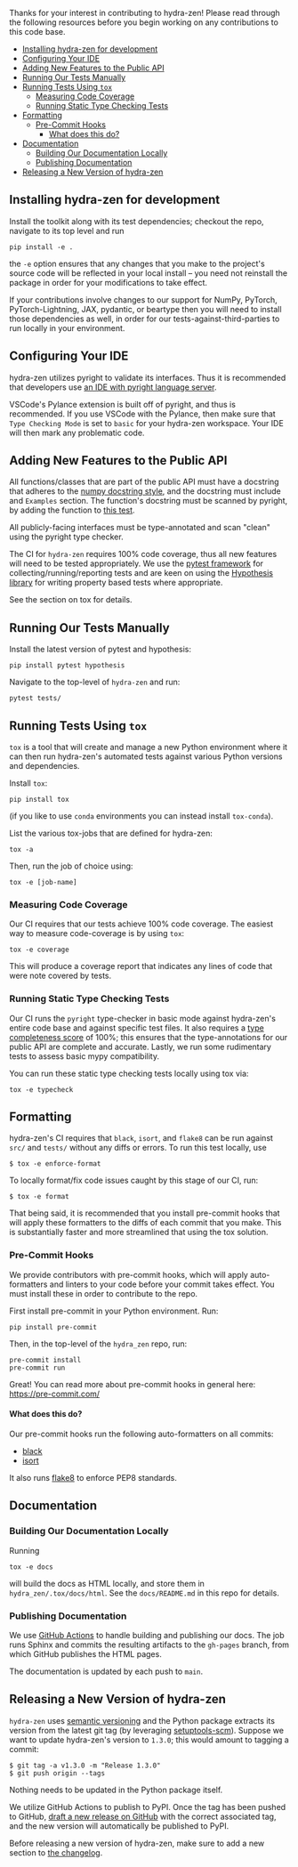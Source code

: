 Thanks for your interest in contributing to hydra-zen! Please read 
through the following resources before you begin working on any contributions to this 
code base.

- [Installing hydra-zen for development](#installing-hydra-zen-for-development)
- [Configuring Your IDE](#configuring-your-ide)
- [Adding New Features to the Public API](#adding-new-features-to-the-public-api)
- [Running Our Tests Manually](#running-our-tests-manually)
- [Running Tests Using `tox`](#running-tests-using-tox)
  - [Measuring Code Coverage](#measuring-code-coverage)
  - [Running Static Type Checking Tests](#running-static-type-checking-tests)
- [Formatting](#formatting)
  - [Pre-Commit Hooks](#pre-commit-hooks)
    - [What does this do?](#what-does-this-do)
- [Documentation](#documentation)
  - [Building Our Documentation Locally](#building-our-documentation-locally)
  - [Publishing Documentation](#publishing-documentation)
- [Releasing a New Version of hydra-zen](#releasing-a-new-version-of-hydra-zen)
  

## Installing hydra-zen for development

Install the toolkit along with its test dependencies; checkout the repo, navigate to its top level and run

```shell
pip install -e .
```

the `-e` option ensures that any changes that you make to the project's source code will be reflected in your local install – you need not reinstall the package in order for your modifications to take effect.

If your contributions involve changes to our support for NumPy, PyTorch, PyTorch-Lightning, JAX, pydantic, or beartype then you will need to install those dependencies as well, in order for our tests-against-third-parties to run locally in your environment.

## Configuring Your IDE

hydra-zen utilizes pyright to validate its interfaces. Thus it is recommended that developers use [an IDE with pyright language server](https://github.com/microsoft/pyright#installation). 

VSCode's Pylance extension is built off of pyright, and thus is recommended. If you use VSCode with the Pylance, then make sure that `Type Checking Mode` is set to `basic` for your hydra-zen workspace. Your IDE will then mark any problematic code.


## Adding New Features to the Public API

All functions/classes that are part of the public API must have a docstring that adheres to the [numpy docstring style](https://numpydoc.readthedocs.io/en/latest/format.html), and the docstring must include and `Examples` section. The function's docstring must be scanned by pyright, by adding the function to [this test](https://github.com/mit-ll-responsible-ai/hydra-zen/blob/main/tests/test_docstrings.py).

All publicly-facing interfaces must be type-annotated and scan "clean" using the pyright type checker.

The CI for `hydra-zen` requires 100% code coverage, thus all new features will need to be tested appropriately. We use the [pytest framework](https://docs.pytest.org/en/7.2.x/) for collecting/running/reporting tests and are keen on using the [Hypothesis library](https://hypothesis.readthedocs.io/en/latest/) for writing property based tests where appropriate.

See the section on tox for details.


## Running Our Tests Manually

Install the latest version of pytest and hypothesis:

```console
pip install pytest hypothesis
```

Navigate to the top-level of `hydra-zen` and run:

```console
pytest tests/
```

## Running Tests Using `tox`

`tox` is a tool that will create and manage a new Python environment where it can then run hydra-zen's
automated tests against various Python versions and dependencies.

Install `tox`:

```console
pip install tox
```

(if you like to use `conda` environments you can instead install `tox-conda`).

List the various tox-jobs that are defined for hydra-zen:

```console
tox -a
```

Then, run the job of choice using:

```console
tox -e [job-name]
```


### Measuring Code Coverage

Our CI requires that our tests achieve 100% code coverage. The easiest way to measure
code-coverage is by using `tox`:

```console
tox -e coverage
```

This will produce a coverage report that indicates any lines of code that were note covered by tests.


### Running Static Type Checking Tests

Our CI runs the `pyright` type-checker in basic mode against hydra-zen's entire code base and against specific test files. It also requires a [type completeness score](https://github.com/microsoft/pyright/blob/92b4028cd5fd483efcf3f1cdb8597b2d4edd8866/docs/typed-libraries.md#verifying-type-completeness) of 100%; this ensures that the type-annotations for our public API are complete and accurate. Lastly, we run some rudimentary tests to assess basic mypy compatibility. 

You can run these static type checking tests locally using tox via:

```console
tox -e typecheck
```

## Formatting

hydra-zen's CI requires that `black`, `isort`, and `flake8` can be run against `src/` and `tests/` without any diffs or errors. To run this test locally, use


```console
$ tox -e enforce-format
```

To locally format/fix code issues caught by this stage of our CI, run:


```console
$ tox -e format
```

That being said, it is recommended that you install pre-commit hooks that will apply these formatters to the diffs of each commit that you make.
This is substantially faster and more streamlined that using the tox solution.

### Pre-Commit Hooks

We provide contributors with pre-commit hooks, which will apply auto-formatters and 
linters to your code before your commit takes effect. You must install these in order to contribute to the repo.

First install pre-commit in your Python environment. Run:

```console
pip install pre-commit
```

Then, in the top-level of the `hydra_zen` repo, run:

```console
pre-commit install
pre-commit run
```

Great! You can read more about pre-commit hooks in general here: https://pre-commit.com/

#### What does this do?

Our pre-commit hooks run the following auto-formatters on all commits:
- [black](https://black.readthedocs.io/en/stable/)
- [isort](https://pycqa.github.io/isort/)

It also runs [flake8](https://github.com/PyCQA/flake8) to enforce PEP8 standards.

## Documentation

### Building Our Documentation Locally

Running 

```console
tox -e docs
```

will build the docs as HTML locally, and store them in `hydra_zen/.tox/docs/html`. See the `docs/README.md` in this repo for details.

### Publishing Documentation

We use [GitHub Actions](https://github.com/mit-ll-responsible-ai/hydra-zen/blob/main/.github/workflows/publish_docs.yml) to handle building and publishing our docs. The job runs Sphinx and commits the resulting artifacts to the `gh-pages` branch, from which GitHub publishes the HTML pages.

The documentation is updated by each push to `main`.

## Releasing a New Version of hydra-zen

`hydra-zen` uses [semantic versioning](https://semver.org/) and the Python package extracts its version from the latest git tag (by leveraging [setuptools-scm](https://pypi.org/project/setuptools-scm/)). Suppose we want to update hydra-zen's version to `1.3.0`; this would amount to tagging a commit:

```console
$ git tag -a v1.3.0 -m "Release 1.3.0"
$ git push origin --tags
```

Nothing needs to be updated in the Python package itself.

We utilize GitHub Actions to publish to PyPI. Once the tag has been pushed to GitHub, [draft a new release on GitHub](https://github.com/mit-ll-responsible-ai/hydra-zen/releases) with the correct associated tag, and the new version will automatically be published to PyPI.

Before releasing a new version of hydra-zen, make sure to add a new section to [the changelog](https://github.com/mit-ll-responsible-ai/hydra-zen/blob/main/docs/source/changes.rst).
